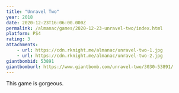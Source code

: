 ```yaml
---
title: "Unravel Two"
year: 2018
date: 2020-12-23T16:06:00.000Z
permalink: /almanac/games/2020-12-23-unravel-two/index.html
platform: PS4
rating: 3
attachments: 
    - url: https://cdn.rknight.me/almanac/unravel-two-1.jpg
    - url: https://cdn.rknight.me/almanac/unravel-two-2.jpg
giantbombid: 53891
giantbomburl: https://www.giantbomb.com/unravel-two/3030-53891/
---
```


This game is gorgeous. 
